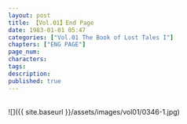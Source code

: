```yaml
---
layout: post
title: 【Vol.01】End Page
date: 1983-01-01 05:47
categories: ["Vol.01 The Book of Lost Tales I"]
chapters: ["ENG PAGE"]
page_num: 
characters: 
tags: 
description: 
published: true
---
```


<br>
![]({{ site.baseurl }}/assets/images/vol01/0346-1.jpg)
<br><br>
